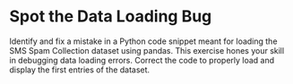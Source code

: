 # Spot the Data Loading Bug

Identify and fix a mistake in a Python code snippet meant for loading the SMS Spam Collection dataset using pandas. This exercise hones your skill in debugging data loading errors. Correct the code to properly load and display the first entries of the dataset.